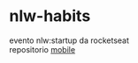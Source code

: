 # nlw-habits
evento nlw:startup da rocketseat<br>
repositorio [mobile](https://github.com/andrealvescorreia/nlw-habits-mobile)
